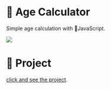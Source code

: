 # 🧮 Age Calculator
Simple age calculation with 🚀JavaScript. 

![](https://s11.gifyu.com/images/ageCalculator.gif)

# 🔗 Project 
[click and see the project](https://age-calculator-efe-ataroglu.netlify.app/).
